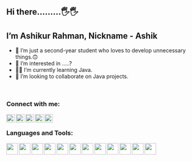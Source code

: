 ## Hi there.........🖐🖐

## I’m Ashikur Rahman, Nickname - Ashik

- 👊 I’m just a second-year student who loves to develop unnecessary things.🙃 
- 👀 I’m interested in .....?
- 🐱‍👤 I’m currently learning Java.
- 💞️ I’m looking to collaborate on Java projects.

<br/>

### Connect with me:

[<img align="left" width="22px" src="https://cdn.jsdelivr.net/npm/simple-icons@3.13.0/icons/facebook.svg" />][facebook]
[<img align="left" width="22px" src="https://cdn.jsdelivr.net/npm/simple-icons@3.13.0/icons/gmail.svg" />][gmail]
[<img align="left" width="22px" src="https://cdn.jsdelivr.net/npm/simple-icons@3.13.0/icons/telegram.svg" />][telegram]
[<img align="left" width="22px" src="https://cdn.jsdelivr.net/npm/simple-icons@v3/icons/linkedin.svg" />][linkedin]
[<img align="left" width="22px" src="https://cdn.jsdelivr.net/npm/simple-icons@v3/icons/instagram.svg" />][instagram]

<br/>

### Languages and Tools:


<img align="left" width="30px" src="https://user-images.githubusercontent.com/81816852/136091626-bf095a24-34ca-4834-ade2-b77a2966d1d6.png" />
<img align="left" width="30px" src="https://user-images.githubusercontent.com/81816852/136091591-84f12e36-71a3-4b84-9e15-432f1f344241.png" />
<img align="left" width="30px" src="https://user-images.githubusercontent.com/81816852/136089019-e0aedce4-a883-4681-8880-1cd62155cb20.png" />
<img align="left" width="30px" src="https://user-images.githubusercontent.com/81816852/136091740-06f2bdb0-7b5e-414f-9c01-bcd25fa07cc9.png" />
<img align="left" width="30px" src="https://user-images.githubusercontent.com/81816852/136091820-ed6638d9-f714-4070-ab26-04257b5bd3e2.png" />
<img align="left" width="30px" src="https://user-images.githubusercontent.com/81816852/136091867-29d9bcc9-ac89-43f9-8c57-c0a5e510cf87.png" />
<img align="left" width="30px" src="https://user-images.githubusercontent.com/81816852/136091891-faac367e-0709-459e-8ce6-c1befd7abb03.png" />
<img align="left" width="30px" src="https://user-images.githubusercontent.com/81816852/136091928-1c97640d-9e4f-4208-8d32-a664937d3ae5.png" />
<img align="left" width="30px" src="https://user-images.githubusercontent.com/81816852/136091952-0e027220-2201-452d-9291-ce4c174cbcd7.png" />
<img align="left" width="30px" src="https://user-images.githubusercontent.com/81816852/136091994-dab02530-0d14-42df-8601-12721b51b0ec.png" />
<img align="left" width="30px" src="https://user-images.githubusercontent.com/81816852/136092019-ac868bd7-acae-4437-bb85-69e7bb2a43ea.png" />
<img align="left" width="30px" src="https://user-images.githubusercontent.com/81816852/136092042-9d48907b-1d4d-460c-a216-9cfc163ee9b0.png" />










[facebook]: https://www.facebook.com/ashik.rahman5757/
[gmail]: ashik.rahmanprc@gmail.com
[telegram]: https://t.me/ashik5757
[linkedin]: https://www.linkedin.com/signup
[instagram]: ashik_rahman77




